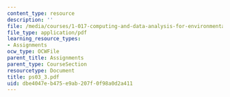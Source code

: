 ```yaml
---
content_type: resource
description: ''
file: /media/courses/1-017-computing-and-data-analysis-for-environmental-applications-fall-2003/dbe4047eb475e9ab207f0f98a0d2a411_ps03_3.pdf
file_type: application/pdf
learning_resource_types:
- Assignments
ocw_type: OCWFile
parent_title: Assignments
parent_type: CourseSection
resourcetype: Document
title: ps03_3.pdf
uid: dbe4047e-b475-e9ab-207f-0f98a0d2a411
---
```

